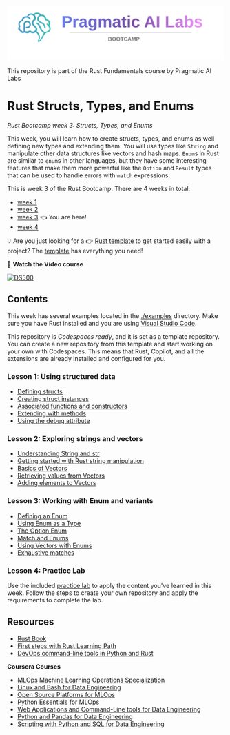 [![Pragmatic AI Labs Course](./assets/banner.svg)](https://ds500.paiml.com/learn/course/g6u1k/ "Rust Course")

This repository is part of the Rust Fundamentals course by Pragmatic AI Labs

# Rust Structs, Types, and Enums

_Rust Bootcamp week 3: Structs, Types, and Enums_

This week, you will learn how to create structs, types, and enums as well defining new types and extending them. You will use types like `String` and manipulate other data structures like vectors and hash maps. `Enum`s in Rust are similar to `enum`s in other languages, but they have some interesting features that make them more powerful like the `Option` and `Result` types that can be used to handle errors with `match` expressions.

This is week 3 of the Rust Bootcamp. There are 4 weeks in total:

- [week 1](https://github.com/alfredodeza/rust-setup) 
- [week 2](https://github.com/alfredodeza/rust-fundamentals) 
- [week 3](https://github.com/alfredodeza/rust-structs-types-enums/) 👈 You are here!
- [week 4](https://github.com/alfredodeza/applied-rust)

💡 Are you just looking for a 👉 [Rust template](https://github.com/alfredodeza/rust-template) to get started easily with a project? The [template](https://github.com/alfredodeza/rust-template) has everything you need!


🚀 **Watch the Video course**

[![DS500](https://ds500.paiml.com/assets/social/g6u1k.png)](https://ds500.paiml.com/learn/course/g6u1k/ "Rust Fundamentals Course")

## Contents
This week has several examples located in the [./examples](./examples) directory. Make sure you have Rust installed and you are using [Visual Studio Code](https://code.visualstudio.com/?WT.mc_id=academic-0000-alfredodeza).

This repository is *Codespaces ready*, and it is set as a template repository. You can create a new repository from this template and start working on your own with Codespaces. This means that Rust, Copilot, and all the extensions are already installed and configured for you.

### Lesson 1: Using structured data
- [Defining structs](./examples/1-defining-structs/)
- [Creating struct instances](./examples/2-creating-structs/)
- [Associated functions and constructors](./examples/3-associated-functions/)
- [Extending with methods](./examples/4-methods/)
- [Using the debug attribute](./examples/5-more-structs/)

### Lesson 2: Exploring strings and vectors
- [Understanding String and str](./examples/6-strings/)
- [Getting started with Rust string manipulation](./examples/7-mut-string/)
- [Basics of Vectors](./examples/8-vectors/)
- [Retrieving values from Vectors](./examples/9-vector-values/)
- [Adding elements to Vectors](./examples/10-vector-elements/)

### Lesson 3: Working with Enum and variants
- [Defining an Enum](./examples/11-enums/)
- [Using Enum as a Type](./examples/12-enum-types/)
- [The Option Enum](./examples/13-option-enum/)
- [Match and Enums](./examples/14-match-enums/)
- [Using Vectors with Enums](./examples/15-enums-vectors/)
- [Exhaustive matches](./examples/16-exhaustive/)

### Lesson 4: Practice Lab
Use the included [practice lab](./lab.md) to apply the content you've learned in this week. Follow the steps to create your own repository and apply the requirements to complete the lab.

## Resources

- [Rust Book](https://doc.rust-lang.org/book/)
- [First steps with Rust Learning Path](https://learn.microsoft.com/training/paths/rust-first-steps/?WT.mc_id=academic-0000-alfredodeza)
- [DevOps command-line tools in Python and Rust](https://learning.oreilly.com/videos/devops-command-line-tools/28037639VIDEOPAIML/)

**Coursera Courses**

- [MLOps Machine Learning Operations Specialization](https://www.coursera.org/specializations/mlops-machine-learning-duke)
- [Linux and Bash for Data Engineering](https://www.coursera.org/learn/linux-and-bash-for-data-engineering-duke)
- [Open Source Platforms for MLOps](https://www.coursera.org/learn/open-source-platforms-duke)
- [Python Essentials for MLOps](https://www.coursera.org/learn/python-essentials-mlops-duke)
- [Web Applications and Command-Line tools for Data Engineering](https://www.coursera.org/learn/web-app-command-line-tools-for-data-engineering-duke)
- [Python and Pandas for Data Engineering](https://www.coursera.org/learn/python-and-pandas-for-data-engineering-duke)
- [Scripting with Python and SQL for Data Engineering](https://www.coursera.org/learn/scripting-with-python-sql-for-data-engineering-duke)
